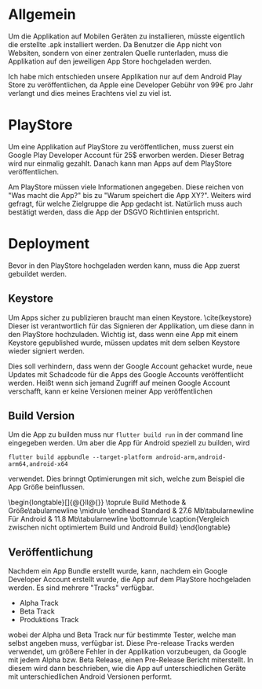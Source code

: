# Allgemein
Um die Applikation auf Mobilen Geräten zu installieren, müsste eigentlich die erstellte .apk installiert werden. Da Benutzer die App nicht von Websiten, sondern von einer zentralen Quelle runterladen, muss die Applikation auf den jeweiligen App Store hochgeladen werden.

Ich habe mich entschieden unsere Applikation nur auf dem Android Play Store zu veröffentlichen, da Apple eine Developer Gebühr von 99€ pro Jahr verlangt und dies meines Erachtens viel zu viel ist.

# PlayStore
Um eine Applikation auf PlayStore zu veröffentlichen, muss zuerst ein Google Play Developer Account für 25$ erworben werden.
Dieser Betrag wird nur einmalig gezahlt. Danach kann man Apps auf dem PlayStore veröffentlichen.

Am PlayStore müssen viele Informationen angegeben. Diese reichen von "Was macht die App?" bis zu "Warum speichert die App XY?". Weiters wird gefragt, für welche Zielgruppe die App gedacht ist. Natürlich muss auch bestätigt werden, dass die App der DSGVO Richtlinien entspricht.

# Deployment
Bevor in den PlayStore hochgeladen werden kann, muss die App zuerst gebuildet werden.

## Keystore
Um Apps sicher zu publizieren braucht man einen Keystore. \cite{keystore} Dieser ist verantwortlich für das Signieren der Applikation, um diese dann in den PlayStore hochzuladen. Wichtig ist, dass wenn eine App mit einem Keystore gepublished wurde, müssen updates mit dem selben Keystore wieder signiert werden.

 Dies soll verhindern, dass wenn der Google Account gehacket wurde, neue Updates mit Schadcode für die Apps des Google Accounts veröffentlicht werden. Heißt wenn sich jemand Zugriff auf meinen Google Account verschafft, kann er keine Versionen meiner App veröffentlichen

## Build Version
Um die App zu builden muss nur `flutter build run` in der command line eingegeben werden. Um aber die App für Android speziell zu builden, wird 

`flutter build appbundle --target-platform android-arm,android-arm64,android-x64` 

verwendet. Dies brinngt Optimierungen mit sich, welche zum Beispiel die App Größe beinflussen. 

\begin{longtable}[]{@{}ll@{}}
\toprule
Build Methode & Größe\tabularnewline
\midrule
\endhead
Standard & 27.6 Mb\tabularnewline
Für Android & 11.8 Mb\tabularnewline
\bottomrule
\caption{Vergleich zwischen nicht optimiertem Build und Android Build}
\end{longtable}

## Veröffentlichung
Nachdem ein App Bundle erstellt wurde, kann, nachdem ein Google Developer Account erstellt wurde, die App auf dem PlayStore hochgeladen werden. Es sind mehrere "Tracks" verfügbar.

* Alpha Track
* Beta Track
* Produktions Track

wobei der Alpha und Beta Track nur für bestimmte Tester, welche man selbst angeben muss, verfügbar ist. Diese Pre-release Tracks werden verwendet, um größere Fehler in der Applikation vorzubeugen, da Google mit jedem Alpha bzw. Beta Release, einen Pre-Release Bericht miterstellt. In diesem wird dann beschrieben, wie die App auf unterschiedlichen Geräte mit unterschiedlichen Android Versionen performt.


